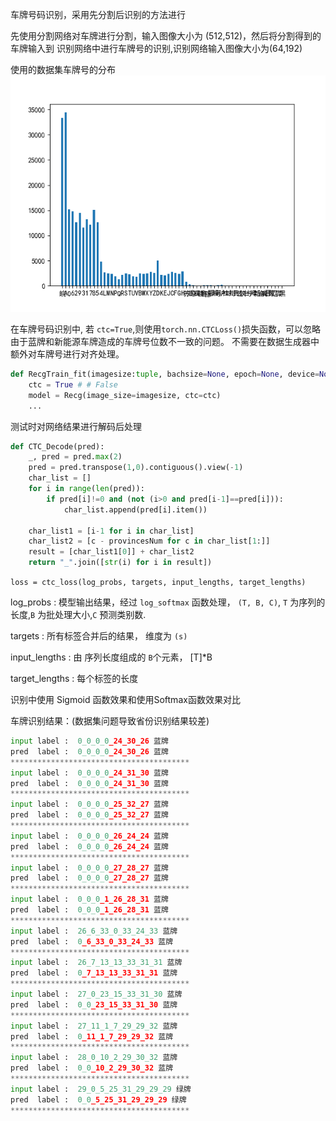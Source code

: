 车牌号码识别，采用先分割后识别的方法进行

先使用分割网络对车牌进行分割，输入图像大小为 (512,512)，然后将分割得到的车牌输入到
识别网络中进行车牌号的识别,识别网络输入图像大小为(64,192)

使用的数据集车牌号的分布
![](https://github.com/youngx123/CarPlateRecognition/blob/master/img/data_distribution.png?raw=true)

在车牌号码识别中, 若 `ctc=True`,则使用`torch.nn.CTCLoss()`损失函数，可以忽略由于蓝牌和新能源车牌造成的车牌号位数不一致的问题。
不需要在数据生成器中额外对车牌号进行对齐处理。
```python
def RecgTrain_fit(imagesize:tuple, bachsize=None, epoch=None, device=None, modelName=None)
    ctc = True # # False
    model = Recg(image_size=imagesize, ctc=ctc)
    ...
```
测试时对网络结果进行解码后处理
```python
def CTC_Decode(pred):
    _, pred = pred.max(2)
    pred = pred.transpose(1,0).contiguous().view(-1)
    char_list = []
    for i in range(len(pred)):
        if pred[i]!=0 and (not (i>0 and pred[i-1]==pred[i])):
            char_list.append(pred[i].item())
    
    char_list1 = [i-1 for i in char_list]
    char_list2 = [c - provincesNum for c in char_list[1:]]
    result = [char_list1[0]] + char_list2
    return "_".join([str(i) for i in result])
```


`loss = ctc_loss(log_probs, targets, input_lengths, target_lengths)`

log_probs : 模型输出结果，经过 `log_softmax` 函数处理， `(T, B, C)`, `T` 为序列的长度,`B` 为批处理大小,`C` 预测类别数.

targets : 所有标签合并后的结果， 维度为 `(s)`

input_lengths : 由 序列长度组成的 `B`个元素， [T]*B

target_lengths : 每个标签的长度


识别中使用 Sigmoid 函数效果和使用Softmax函数效果对比


车牌识别结果：(数据集问题导致省份识别结果较差)
```python
input label :  0_0_0_0_24_30_26 蓝牌
pred  label :  0_0_0_0_24_30_26 蓝牌
****************************************
input label :  0_0_0_0_24_31_30 蓝牌
pred  label :  0_0_0_0_24_31_30 蓝牌
****************************************
input label :  0_0_0_0_25_32_27 蓝牌
pred  label :  0_0_0_0_25_32_27 蓝牌
****************************************
input label :  0_0_0_0_26_24_24 蓝牌
pred  label :  0_0_0_0_26_24_24 蓝牌
****************************************
input label :  0_0_0_0_27_28_27 蓝牌
pred  label :  0_0_0_0_27_28_27 蓝牌
****************************************
input label :  0_0_0_1_26_28_31 蓝牌
pred  label :  0_0_0_1_26_28_31 蓝牌
****************************************
input label :  26_6_33_0_33_24_33 蓝牌
pred  label :  0_6_33_0_33_24_33 蓝牌
****************************************
input label :  26_7_13_13_33_31_31 蓝牌
pred  label :  0_7_13_13_33_31_31 蓝牌
****************************************
input label :  27_0_23_15_33_31_30 蓝牌
pred  label :  0_0_23_15_33_31_30 蓝牌
****************************************
input label :  27_11_1_7_29_29_32 蓝牌
pred  label :  0_11_1_7_29_29_32 蓝牌
****************************************
input label :  28_0_10_2_29_30_32 蓝牌
pred  label :  0_0_10_2_29_30_32 蓝牌
****************************************
input label :  29_0_5_25_31_29_29_29 绿牌
pred  label :  0_0_5_25_31_29_29_29 绿牌
****************************************
```
